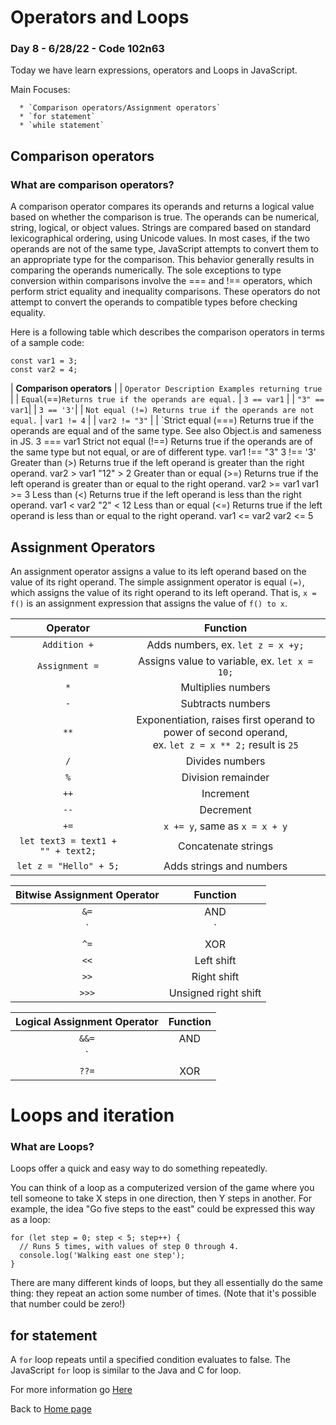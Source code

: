 # Operators and Loops

### Day 8 - 6/28/22 - Code 102n63

Today we have learn expressions, operators and Loops in JavaScript.

Main Focuses: 
    
      * `Comparison operators/Assignment operators`
      * `for statement`
      * `while statement`

## Comparison operators

### What are comparison operators?

A comparison operator compares its operands and returns a logical value based on whether the comparison is true. The operands can be numerical, string, logical, or object values. Strings are compared based on standard lexicographical ordering, using Unicode values. In most cases, if the two operands are not of the same type, JavaScript attempts to convert them to an appropriate type for the comparison. This behavior generally results in comparing the operands numerically. The sole exceptions to type conversion within comparisons involve the === and !== operators, which perform strict equality and inequality comparisons. These operators do not attempt to convert the operands to compatible types before checking equality.

Here is a following table which describes the comparison operators in terms of a sample code:
```
const var1 = 3;
const var2 = 4;
```

|          **Comparison operators**           |
| `Operator Description Examples returning true` |
| `Equal`(==)`Returns true if the operands are equal.` | `3 == var1` |
| `"3" == var1`|
| `3 == '3'`|
| `Not equal (!=) Returns true if the operands are not equal.` | `var1 != 4` |
| `var2 != "3"` |
| `Strict equal (===) Returns true if the operands are equal and of the same type. See also Object.is and sameness in JS. 3 === var1
Strict not equal (!==) Returns true if the operands are of the same type but not equal, or are of different type. var1 !== "3"
3 !== '3'
Greater than (>) Returns true if the left operand is greater than the right operand. var2 > var1
"12" > 2
Greater than or equal (>=) Returns true if the left operand is greater than or equal to the right operand. var2 >= var1
var1 >= 3
Less than (<) Returns true if the left operand is less than the right operand. var1 < var2
"2" < 12
Less than or equal (<=) Returns true if the left operand is less than or equal to the right operand. var1 <= var2
var2 <= 5

## Assignment Operators

An assignment operator assigns a value to its left operand based on the value of its right operand. The simple assignment operator is equal `(=)`, which assigns the value of its right operand to its left operand. That is, `x = f()` is an assignment expression that assigns the value of `f() to x`.


| **Operator**            |          **Function** |
| :---: | :---: |
| `Addition +` | Adds numbers, ex. `let z = x +y;` |
| `Assignment =` | Assigns value to variable, ex. `let x = 10;` |
| `*` | Multiplies numbers |
| `-` | Subtracts numbers |
| `**` | Exponentiation, raises first operand to power of second operand, <br>ex. `let z = x ** 2;` result is `25` |
| `/`| Divides numbers |
| `%` | Division remainder|
| `++` | Increment |
| `--`| Decrement|
| `+=`| `x += y`, same as `x = x + y`|
| `let text3 = text1 + "" + text2;`| Concatenate strings |
| `let z = "Hello" + 5;`| Adds strings and numbers|

| **Bitwise Assignment Operator**            |          **Function** |
| :---: | :---: |
| `&=` | AND |
| `|` | OR |
| `^=` | XOR |
| `<<` | Left shift|
| `>>` | Right shift |
| `>>>` | Unsigned right shift |

| **Logical Assignment Operator**            |          **Function** |
| :---: | :---: |
| `&&=` | AND |
| `||=` | OR |
| `??=` | XOR |




# Loops and iteration

### What are Loops?

Loops offer a quick and easy way to do something repeatedly. 

You can think of a loop as a computerized version of the game where you tell someone to take X steps in one direction, then Y steps in another. For example, the idea "Go five steps to the east" could be expressed this way as a loop:
```
for (let step = 0; step < 5; step++) {
  // Runs 5 times, with values of step 0 through 4.
  console.log('Walking east one step');
}
```
There are many different kinds of loops, but they all essentially do the same thing: they repeat an action some number of times. (Note that it's possible that number could be zero!)

## for statement

A `for` loop repeats until a specified condition evaluates to false. The JavaScript `for` loop is similar to the Java and C for loop.


For more information go [Here](https://developer.mozilla.org/en-US/docs/Web/JavaScript/Guide/Expressions_and_Operators#assignment_operators)



Back to [Home page](https://jabuan0910.github.io/reading-notes/)

